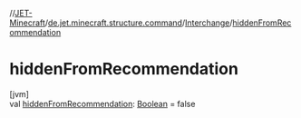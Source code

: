 //[JET-Minecraft](../../../index.md)/[de.jet.minecraft.structure.command](../index.md)/[Interchange](index.md)/[hiddenFromRecommendation](hidden-from-recommendation.md)

# hiddenFromRecommendation

[jvm]\
val [hiddenFromRecommendation](hidden-from-recommendation.md): [Boolean](https://kotlinlang.org/api/latest/jvm/stdlib/kotlin/-boolean/index.html) = false
